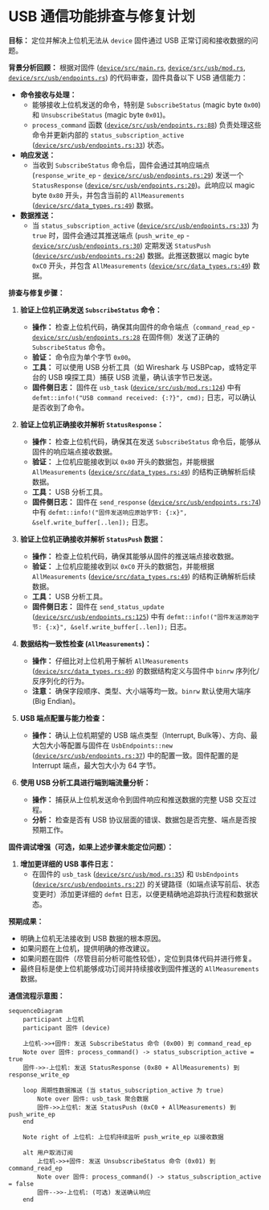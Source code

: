 # USB 通信功能排查与修复计划

**目标：** 定位并解决上位机无法从 `device` 固件通过 USB 正常订阅和接收数据的问题。

**背景分析回顾：**
根据对固件 ([`device/src/main.rs`](device/src/main.rs:1), [`device/src/usb/mod.rs`](device/src/usb/mod.rs:1), [`device/src/usb/endpoints.rs`](device/src/usb/endpoints.rs:1)) 的代码审查，固件具备以下 USB 通信能力：

- **命令接收与处理：**
  - 能够接收上位机发送的命令，特别是 `SubscribeStatus` (magic byte `0x00`) 和 `UnsubscribeStatus` (magic byte `0x01`)。
  - `process_command` 函数 ([`device/src/usb/endpoints.rs:88`](device/src/usb/endpoints.rs:88)) 负责处理这些命令并更新内部的 `status_subscription_active` ([`device/src/usb/endpoints.rs:33`](device/src/usb/endpoints.rs:33)) 状态。
- **响应发送：**
  - 当收到 `SubscribeStatus` 命令后，固件会通过其响应端点 (`response_write_ep` - [`device/src/usb/endpoints.rs:29`](device/src/usb/endpoints.rs:29)) 发送一个 `StatusResponse` ([`device/src/usb/endpoints.rs:20`](device/src/usb/endpoints.rs:20))。此响应以 magic byte `0x80` 开头，并包含当前的 `AllMeasurements` ([`device/src/data_types.rs:49`](device/src/data_types.rs:49)) 数据。
- **数据推送：**
  - 当 `status_subscription_active` ([`device/src/usb/endpoints.rs:33`](device/src/usb/endpoints.rs:33)) 为 `true` 时，固件会通过其推送端点 (`push_write_ep` - [`device/src/usb/endpoints.rs:30`](device/src/usb/endpoints.rs:30)) 定期发送 `StatusPush` ([`device/src/usb/endpoints.rs:24`](device/src/usb/endpoints.rs:24)) 数据。此推送数据以 magic byte `0xC0` 开头，并包含 `AllMeasurements` ([`device/src/data_types.rs:49`](device/src/data_types.rs:49)) 数据。

**排查与修复步骤：**

1. **验证上位机正确发送 `SubscribeStatus` 命令：**
    - **操作：** 检查上位机代码，确保其向固件的命令端点（`command_read_ep` - [`device/src/usb/endpoints.rs:28`](device/src/usb/endpoints.rs:28) 在固件侧）发送了正确的 `SubscribeStatus` 命令。
    - **验证：** 命令应为单个字节 `0x00`。
    - **工具：** 可以使用 USB 分析工具（如 Wireshark 与 USBPcap，或特定平台的 USB 嗅探工具）捕获 USB 流量，确认该字节已发送。
    - **固件侧日志：** 固件在 `usb_task` ([`device/src/usb/mod.rs:124`](device/src/usb/mod.rs:124)) 中有 `defmt::info!("USB command received: {:?}", cmd);` 日志，可以确认是否收到了命令。

2. **验证上位机正确接收并解析 `StatusResponse`：**
    - **操作：** 检查上位机代码，确保其在发送 `SubscribeStatus` 命令后，能够从固件的响应端点接收数据。
    - **验证：** 上位机应能接收到以 `0x80` 开头的数据包，并能根据 `AllMeasurements` ([`device/src/data_types.rs:49`](device/src/data_types.rs:49)) 的结构正确解析后续数据。
    - **工具：** USB 分析工具。
    - **固件侧日志：** 固件在 `send_response` ([`device/src/usb/endpoints.rs:74`](device/src/usb/endpoints.rs:74)) 中有 `defmt::info!("固件发送响应原始字节: {:x}", &self.write_buffer[..len]);` 日志。

3. **验证上位机正确接收并解析 `StatusPush` 数据：**
    - **操作：** 检查上位机代码，确保其能够从固件的推送端点接收数据。
    - **验证：** 上位机应能接收到以 `0xC0` 开头的数据包，并能根据 `AllMeasurements` ([`device/src/data_types.rs:49`](device/src/data_types.rs:49)) 的结构正确解析后续数据。
    - **工具：** USB 分析工具。
    - **固件侧日志：** 固件在 `send_status_update` ([`device/src/usb/endpoints.rs:125`](device/src/usb/endpoints.rs:125)) 中有 `defmt::info!("固件发送原始字节: {:x}", &self.write_buffer[..len]);` 日志。

4. **数据结构一致性检查 (`AllMeasurements`)：**
    - **操作：** 仔细比对上位机用于解析 `AllMeasurements` ([`device/src/data_types.rs:49`](device/src/data_types.rs:49)) 的数据结构定义与固件中 `binrw` 序列化/反序列化的行为。
    - **注意：** 确保字段顺序、类型、大小端等均一致。`binrw` 默认使用大端序 (Big Endian)。

5. **USB 端点配置与能力检查：**
    - **操作：** 确认上位机期望的 USB 端点类型（Interrupt, Bulk等）、方向、最大包大小等配置与固件在 `UsbEndpoints::new` ([`device/src/usb/endpoints.rs:37`](device/src/usb/endpoints.rs:37)) 中的配置一致。固件配置的是 Interrupt 端点，最大包大小为 64 字节。

6. **使用 USB 分析工具进行端到端流量分析：**
    - **操作：** 捕获从上位机发送命令到固件响应和推送数据的完整 USB 交互过程。
    - **分析：** 检查是否有 USB 协议层面的错误、数据包是否完整、端点是否按预期工作。

**固件调试增强（可选，如果上述步骤未能定位问题）：**

1. **增加更详细的 USB 事件日志：**
    - 在固件的 `usb_task` ([`device/src/usb/mod.rs:35`](device/src/usb/mod.rs:35)) 和 `UsbEndpoints` ([`device/src/usb/endpoints.rs:27`](device/src/usb/endpoints.rs:27)) 的关键路径（如端点读写前后、状态变更时）添加更详细的 `defmt` 日志，以便更精确地追踪执行流程和数据状态。

**预期成果：**
- 明确上位机无法接收到 USB 数据的根本原因。
- 如果问题在上位机，提供明确的修改建议。
- 如果问题在固件（尽管目前分析可能性较低），定位到具体代码并进行修复。
- 最终目标是使上位机能够成功订阅并持续接收到固件推送的 `AllMeasurements` 数据。

**通信流程示意图：**

```mermaid
sequenceDiagram
    participant 上位机
    participant 固件 (device)

    上位机->>+固件: 发送 SubscribeStatus 命令 (0x00) 到 command_read_ep
    Note over 固件: process_command() -> status_subscription_active = true
    固件->>-上位机: 发送 StatusResponse (0x80 + AllMeasurements) 到 response_write_ep

    loop 周期性数据推送 (当 status_subscription_active 为 true)
        Note over 固件: usb_task 聚合数据
        固件->>上位机: 发送 StatusPush (0xC0 + AllMeasurements) 到 push_write_ep
    end

    Note right of 上位机: 上位机持续监听 push_write_ep 以接收数据

    alt 用户取消订阅
        上位机->>+固件: 发送 UnsubscribeStatus 命令 (0x01) 到 command_read_ep
        Note over 固件: process_command() -> status_subscription_active = false
        固件-->>-上位机: (可选) 发送确认响应
    end
